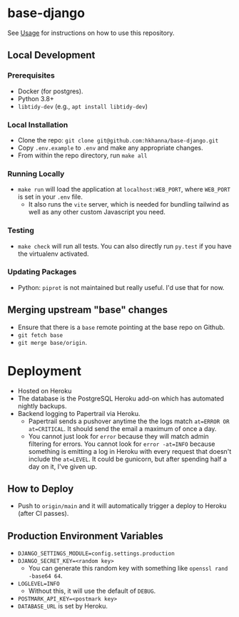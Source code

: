 # base-django

See [Usage](./USAGE.md) for instructions on how to use this repository.

## Local Development

### Prerequisites

- Docker (for postgres).
- Python 3.8+
- `libtidy-dev` (e.g., `apt install libtidy-dev`)

### Local Installation

- Clone the repo: `git clone git@github.com:hkhanna/base-django.git`
- Copy `.env.example` to `.env` and make any appropriate changes.
- From within the repo directory, run `make all`

### Running Locally

- `make run` will load the application at `localhost:WEB_PORT`, where `WEB_PORT` is set in your `.env` file.
  - It also runs the `vite` server, which is needed for bundling tailwind as well as any other custom Javascript you need.

### Testing

- `make check` will run all tests. You can also directly run `py.test` if you have the virtualenv activated.

### Updating Packages

- Python: `piprot` is not maintained but really useful. I'd use that for now.

## Merging upstream "base" changes

- Ensure that there is a `base` remote pointing at the base repo on Github.
- `git fetch base`
- `git merge base/origin`.

# Deployment

- Hosted on Heroku
- The database is the PostgreSQL Heroku add-on which has automated nightly backups.
- Backend logging to Papertrail via Heroku.
  - Papertrail sends a pushover anytime the the logs match `at=ERROR OR at=CRITICAL`. It should send the email a maximum of once a day.
  - You cannot just look for `error` because they will match admin filtering for errors. You cannot look for `error -at=INFO` because something is emitting a log in Heroku with every request that doesn't include the `at=LEVEL`. It could be gunicorn, but after spending half a day on it, I've given up.

## How to Deploy

- Push to `origin/main` and it will automatically trigger a deploy to Heroku (after CI passes).

## Production Environment Variables

- `DJANGO_SETTINGS_MODULE=config.settings.production`
- `DJANGO_SECRET_KEY=<random key>`
  - You can generate this random key with something like `openssl rand -base64 64`.
- `LOGLEVEL=INFO`
  - Without this, it will use the default of `DEBUG`.
- `POSTMARK_API_KEY=<postmark key>`
- `DATABASE_URL` is set by Heroku.
